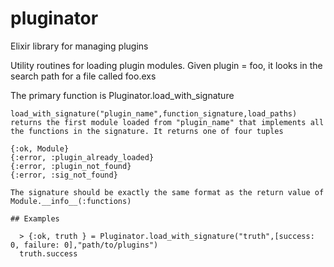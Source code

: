 # pluginator
Elixir library for managing plugins

Utility routines for loading plugin modules. Given plugin = foo, it looks
in the search path for a file called foo.exs 
 

The primary function is Pluginator.load_with_signature

    load_with_signature("plugin_name",function_signature,load_paths)
    returns the first module loaded from "plugin_name" that implements all
    the functions in the signature. It returns one of four tuples

    {:ok, Module}
    {:error, :plugin_already_loaded}
    {:error, :plugin_not_found}
    {:error, :sig_not_found}

    The signature should be exactly the same format as the return value of
    Module.__info__(:functions)

    ## Examples

      > {:ok, truth } = Pluginator.load_with_signature("truth",[success: 0, failure: 0],"path/to/plugins")
      truth.success
